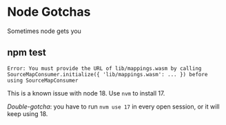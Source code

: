 # Node Gotchas

Sometimes node gets you

## npm test

```
Error: You must provide the URL of lib/mappings.wasm by calling SourceMapConsumer.initialize({ 'lib/mappings.wasm': ... }) before using SourceMapConsumer
```

This is a known issue with node 18. Use `nvm` to install 17.

*Double-gotcha*: you have to run `nvm use 17` in every open session, or it will keep using 18.
